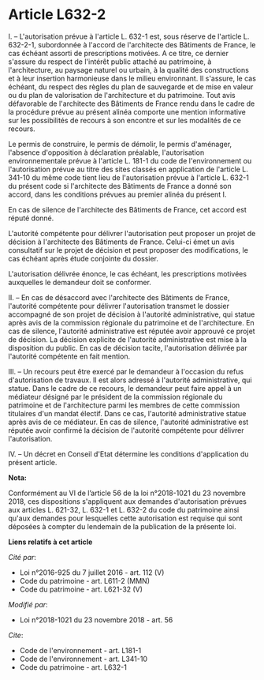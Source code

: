 # Article L632-2

I. – L'autorisation prévue à l'article L. 632-1 est, sous réserve de l'article L. 632-2-1, subordonnée à l'accord de
l'architecte des Bâtiments de France, le cas échéant assorti de prescriptions motivées. A ce titre, ce dernier s'assure du
respect de l'intérêt public attaché au patrimoine, à l'architecture, au paysage naturel ou urbain, à la qualité des
constructions et à leur insertion harmonieuse dans le milieu environnant. Il s'assure, le cas échéant, du respect des règles
du plan de sauvegarde et de mise en valeur ou du plan de valorisation de l'architecture et du patrimoine. Tout avis
défavorable de l'architecte des Bâtiments de France rendu dans le cadre de la procédure prévue au présent alinéa comporte une
mention informative sur les possibilités de recours à son encontre et sur les modalités de ce recours.

Le permis de construire, le permis de démolir, le permis d'aménager, l'absence d'opposition à déclaration préalable,
l'autorisation environnementale prévue à l'article L. 181-1 du code de l'environnement ou l'autorisation prévue au titre des
sites classés en application de l'article L. 341-10 du même code tient lieu de l'autorisation prévue à l'article L. 632-1 du
présent code si l'architecte des Bâtiments de France a donné son accord, dans les conditions prévues au premier alinéa du
présent I.

En cas de silence de l'architecte des Bâtiments de France, cet accord est réputé donné.

L'autorité compétente pour délivrer l'autorisation peut proposer un projet de décision à l'architecte des Bâtiments de
France. Celui-ci émet un avis consultatif sur le projet de décision et peut proposer des modifications, le cas échéant après
étude conjointe du dossier.

L'autorisation délivrée énonce, le cas échéant, les prescriptions motivées auxquelles le demandeur doit se conformer.

II. – En cas de désaccord avec l'architecte des Bâtiments de France, l'autorité compétente pour délivrer l'autorisation
transmet le dossier accompagné de son projet de décision à l'autorité administrative, qui statue après avis de la commission
régionale du patrimoine et de l'architecture. En cas de silence, l'autorité administrative est réputée avoir approuvé ce
projet de décision. La décision explicite de l'autorité administrative est mise à la disposition du public. En cas de
décision tacite, l'autorisation délivrée par l'autorité compétente en fait mention.

III. – Un recours peut être exercé par le demandeur à l'occasion du refus d'autorisation de travaux. Il est alors adressé à
l'autorité administrative, qui statue. Dans le cadre de ce recours, le demandeur peut faire appel à un médiateur désigné par
le président de la commission régionale du patrimoine et de l'architecture parmi les membres de cette commission titulaires
d'un mandat électif. Dans ce cas, l'autorité administrative statue après avis de ce médiateur. En cas de silence, l'autorité
administrative est réputée avoir confirmé la décision de l'autorité compétente pour délivrer l'autorisation.

IV. – Un décret en Conseil d'Etat détermine les conditions d'application du présent article.

**Nota:**

Conformément au VI de l’article 56 de la loi n°2018-1021 du 23 novembre 2018, ces dispositions s'appliquent aux demandes
d'autorisation prévues aux articles L. 621-32, L. 632-1 et L. 632-2 du code du patrimoine ainsi qu'aux demandes pour
lesquelles cette autorisation est requise qui sont déposées à compter du lendemain de la publication de la présente loi.

**Liens relatifs à cet article**

_Cité par_:

  - Loi n°2016-925 du 7 juillet 2016 - art. 112 (V)
  - Code du patrimoine - art. L611-2 (MMN)
  - Code du patrimoine - art. L621-32 (V)

_Modifié par_:

  - Loi n°2018-1021 du 23 novembre 2018 - art. 56

_Cite_:

  - Code de l'environnement - art. L181-1
  - Code de l'environnement - art. L341-10
  - Code du patrimoine - art. L632-1
